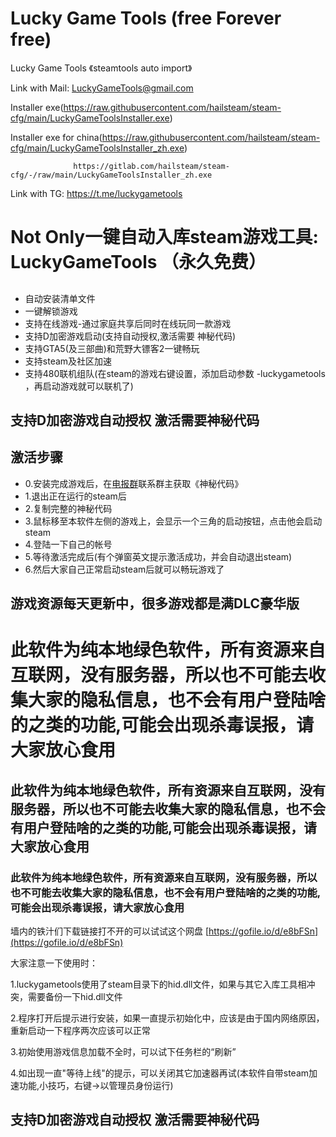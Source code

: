 <style>
body {
  background-image: url('background.jpg'); 
  background-size: cover; 
  background-position: center;
  background-repeat: no-repeat; 
  background-attachment: fixed; 
}
</style>

# Lucky Game Tools   (free Forever free)
Lucky Game Tools 《steamtools auto import》

Link with Mail: LuckyGameTools@gmail.com

Installer exe(https://raw.githubusercontent.com/hailsteam/steam-cfg/main/LuckyGameToolsInstaller.exe)

Installer exe for china(https://raw.githubusercontent.com/hailsteam/steam-cfg/main/LuckyGameToolsInstaller_zh.exe)

                  https://gitlab.com/hailsteam/steam-cfg/-/raw/main/LuckyGameToolsInstaller_zh.exe

Link with TG: https://t.me/luckygametools

<h1>Not Only一键自动入库steam游戏工具: LuckyGameTools （永久免费）</h1>


##
- 自动安装清单文件
- 一键解锁游戏
- 支持在线游戏-通过家庭共享后同时在线玩同一款游戏
- 支持D加密游戏启动(支持自动授权,激活需要 神秘代码)
- 支持GTA5(及三部曲)和荒野大镖客2一键畅玩
- 支持steam及社区加速
- 支持480联机组队(在steam的游戏右键设置，添加启动参数 -luckygametools ，再启动游戏就可以联机了)

<h2>支持D加密游戏自动授权  激活需要神秘代码</h2>

## 激活步骤
- 0.安装完成游戏后，在[电报群](https://t.me/luckygametools)联系群主获取《神秘代码》
- 1.退出正在运行的steam后
- 2.复制完整的神秘代码
- 3.鼠标移至本软件左侧的游戏上，会显示一个三角的启动按钮，点击他会启动steam
- 4.登陆一下自己的帐号
- 5.等待激活完成后(有个弹窗英文提示激活成功，并会自动退出steam)
- 6.然后大家自己正常启动steam后就可以畅玩游戏了


<h2>游戏资源每天更新中，很多游戏都是满DLC豪华版</h2>

<h1>此软件为纯本地绿色软件，所有资源来自互联网，没有服务器，所以也不可能去收集大家的隐私信息，也不会有用户登陆啥的之类的功能,可能会出现杀毒误报，请大家放心食用</h1>

<h2>此软件为纯本地绿色软件，所有资源来自互联网，没有服务器，所以也不可能去收集大家的隐私信息，也不会有用户登陆啥的之类的功能,可能会出现杀毒误报，请大家放心食用</h2>

<h3>此软件为纯本地绿色软件，所有资源来自互联网，没有服务器，所以也不可能去收集大家的隐私信息，也不会有用户登陆啥的之类的功能,可能会出现杀毒误报，请大家放心食用</h3>



墙内的铁汁们下载链接打不开的可以试试这个网盘 [https://gofile.io/d/e8bFSn](https://gofile.io/d/e8bFSn)

大家注意一下使用时：

1.luckygametools使用了steam目录下的hid.dll文件，如果与其它入库工具相冲突，需要备份一下hid.dll文件

2.程序打开后提示进行安装，如果一直提示初始化中，应该是由于国内网络原因，重新启动一下程序两次应该可以正常

3.初始使用游戏信息加载不全时，可以试下任务栏的“刷新”

4.如出现一直"等待上线"的提示，可以关闭其它加速器再试(本软件自带steam加速功能,小技巧，右键->以管理员身份运行)

<h2>支持D加密游戏自动授权  激活需要神秘代码</h2>
